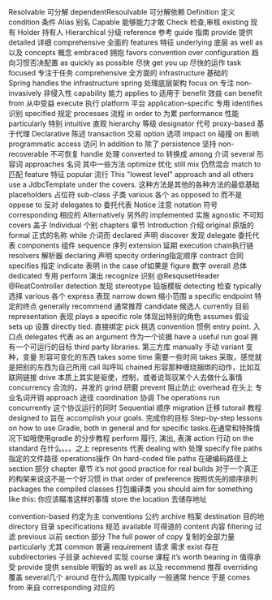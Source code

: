 Resolvable 可分解 dependentResoulvable 可分解依赖
Definition 定义
condition 条件
Alias 别名
Capable 能够能力才敢
Check 检查,审核
existing 现有
Holder 持有人
Hierarchical 分级
reference  参考
guide 指南
provide 提供
detailed 详细
comprehensive 全面的
features 特征
underlying 底层
as well as 以及
concepts 概念
embraced 拥抱
favors convention over configuration 趋向习惯否决配置
as quickly as possible 尽快
get you up 尽快的运作
task focused 专注于任务
comprehensive  全方面的
infrastructure 基础的  
Spring handles the infrastructure spring 处理底层架构
focus on 专注
non-invasively 非侵入性
capability  能力
applies to 适用于
benefit 效益 can benefit from  从中受益
execute  执行
platform 平台
application-specific 专用
identifies  识别
specified  规定
processes 流程
in order to 为累
performance 性能
particularly 特别
intuitive 直观
hierarchy 等级
designator 代号
proxy-based 基于代理
Declarative 陈述
transaction 交易
option  选项
impact on  碰撞 on 影响
programmatic 
access 访问
In addition to 除了
persistence  坚持
non-recoverable 不可恢复
handle 处理
converted to 转换成
among 介词 several 形容词 approaches 名词 其中一些方法
optimize 优化
still mix 仍然混合
match to 匹配
feature 特征
popular 流行
This "lowest level" approach and all others use a JdbcTemplate under the covers. 这种方法是其他的各种方法的最低基础
placeholders 占位符
sub-class 子类
various 各个
as opposed to 而不是
oppese to 反对
delegates to 委托代表
Notice 注意
notation 符号
corresponding 相应的
Alternatively 另外的
implemented 实施
agnostic 不可知
covers 盖子
Individual 个别
chapters 章节
Introduction 介绍
original 原版的
formal 正式的名称
while 介词而
declared 声明
discover 发现
delegate 委托代表
components 组件
sequence 序列
extension 延期
execution chain执行链
resolvers 解析器
declaring 声明
specity ordering指定顺序
contract 合同
specifies 指定
indicate 表明
in the case of如果是
figure 数字
overall 总体
dedicated 专用
perform  演出
recognize 识别
@ResqusetHeader
@ReatController
detection 发现
stereotype 铅版模板
detecting 检查
typically 选择
various 各个
express 表现
narrow down 缩小范围
a specific endpoint 特定的终点
generally recommend 通常推荐
candidate  候选人
currently 目前
representation 表现
plays a specific role 体现出特别的角色
assumes 假设
sets up 设置
directly tied. 直接绑定
pick 挑选
convention 惯例
entry point. 入口点
delegates 代表
as an argument 作为一个论据
have a useful run goal  拥有一个可运行的目标
third party libraries.  第三方库
manually 手动
variant 变种，变量  形容可变化的东西
takes some time 需要一些时间
takes  采取，感觉就是把别的东西为自己所用
call 叫呼叫
chained 形容那种缠绕捆绑的动作，比如互联网链接
drive 本质上其实是驱使，控制，或者说驾驭某个人去做什么事情
concurrency 合流的，并发的
grind 研磨
prevent 阻止防止
overhead 在头上  专业名词开销
approach 途径
coordination 协调
The operations run concurrently 这个协议运行的同时
Sequential 顺序
migration 迁移
tutorail 教程
designed to 旨在
accomplish your goals. 完成你的目标
Step-by-step lessons on how to use Gradle, both in general and for specific tasks.在通常和特殊情况下如哦使用gradle 的分步教程
perform 履行, 演出, 表演
action  行动
on the standard 在什么。。。之上
represents 代表
dealing with  处理
specify file paths  指定的文件路径
operations操作
On hard-coded file paths 在硬编码路径上
section  部分
chapter 章节
it’s not good practice for real builds 对于一个真正的构架来说这不是一个好习惯
in that order of preference 按照优先的顺序排列
packages the compiled classes 打包编译类
you should aim for something like this: 你应该瞄准这样的事情
store the location 去储存地址


convention-based 约定为主
conventions 公约
archive 档案
destination 目的地
directory 目录
specifications 规范
available 可得道的
content 内容
filtering 过滤
previous 以前
section 部分
The full power of copy  复制的全部力量
particularly 尤其
common 普遍
requirement 请求 需求
exist 存在
subdirectories 子目录
achieved 实现
course 课程
it’s worth bearing in  值得承受
provide 提供
sensible 明智的
as well as 以及
recommend 推荐
overriding 覆盖
several几个
around 在什么周围
typically 一般通常
hence 于是
comes from 来自
corresponding 对应的